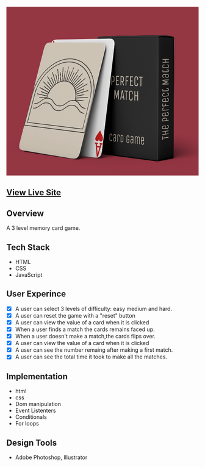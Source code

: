 

![Perfect Match memory card game](perfectmatchcardcover.png?raw=true)



## [View Live Site](https://perfect-match-card-game.vercel.app/)


## **Overview**
A 3 level memory card game.

## **Tech Stack**
 * HTML
 * CSS
 * JavaScript

## **User Experince**
 - [x] A user can select 3 levels of difficulty: easy medium and hard.
 - [x] A user can reset the game with a "reset" button 
 - [x] A user can view the value of a card when it is clicked
 - [x] When a user finds a match the cards remains faced up.
 - [x] When a user doesn't make a match,the cards flips over.
 - [x] A user can view the value of a card when it is clicked
 - [x] A user can see the number remaing after making a first match.
 - [x] A user can see the total time it took to make all the matches.

## **Implementation**
* html
* css 
* Dom manipulation
* Event Listenters
* Conditionals
* For loops




## **Design Tools**
* Adobe Photoshop, Illustrator 
